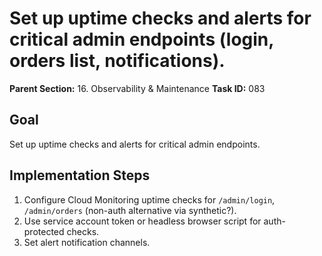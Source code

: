 # Set up uptime checks and alerts for critical admin endpoints (login, orders list, notifications).

**Parent Section:** 16. Observability & Maintenance
**Task ID:** 083

## Goal
Set up uptime checks and alerts for critical admin endpoints.

## Implementation Steps
1. Configure Cloud Monitoring uptime checks for `/admin/login`, `/admin/orders` (non-auth alternative via synthetic?).
2. Use service account token or headless browser script for auth-protected checks.
3. Set alert notification channels.
